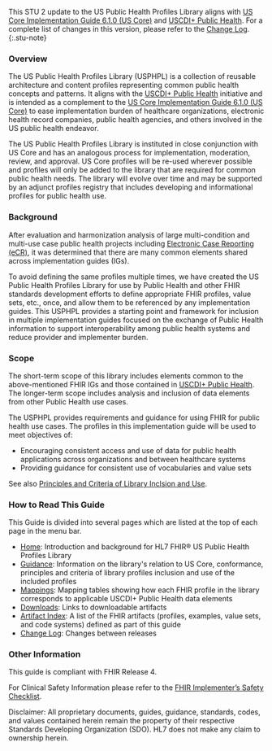 This STU 2 update to the US Public Health Profiles Library aligns with [US Core Implementation Guide 6.1.0 (US Core)]({{site.data.fhir.ver.hl7fhiruscore}}) and [USCDI+ Public Health](https://uscdiplus.healthit.gov/uscdiplus?id=uscdi_record&table=x_g_sshh_uscdi_domain&sys_id=bddf78228745b95098e5edb90cbb351f&view=sp). For a complete list of changes in this version, please refer to the [Change Log](change-log.html).
{:.stu-note}

### Overview

The US Public Health Profiles Library (USPHPL) is a collection of reusable architecture and content profiles representing common public health concepts and patterns. It aligns with the [USCDI+ Public Health](https://uscdiplus.healthit.gov/uscdiplus?id=uscdi_record&table=x_g_sshh_uscdi_domain&sys_id=bddf78228745b95098e5edb90cbb351f&view=sp) initiative and is intended as a complement to the [US Core Implementation Guide 6.1.0 (US Core)]({{site.data.fhir.ver.hl7fhiruscore}}) to ease implementation burden of healthcare organizations, electronic health record companies, public health agencies, and others involved in the US public health endeavor.

The US Public Health Profiles Library is instituted in close conjunction with US Core and has an analogous process for implementation, moderation, review, and approval. US Core profiles will be re-used wherever possible and profiles will only be added to the library that are required for common public health needs. The library will evolve over time and may be supported by an adjunct profiles registry that includes developing and informational profiles for public health use.

### Background

After evaluation and harmonization analysis of large multi-condition and multi-use case public health projects including [Electronic Case Reporting (eCR)](http://hl7.org/fhir/us/ecr/), it was determined that there are many common elements shared across implementation guides (IGs). 

To avoid defining the same profiles multiple times, we have created the US Public Health Profiles Library for use by Public Health and other FHIR standards development efforts to define appropriate FHIR profiles, value sets, etc., once, and allow them to be referenced by any implementation guides. This USPHPL provides a starting point and framework for inclusion in multiple implementation guides focused on the exchange of Public Health information to support interoperability among public health systems and reduce provider and implementer burden.

### Scope

The short-term scope of this library includes elements common to the above-mentioned FHIR IGs and those contained in [USCDI+ Public Health](https://uscdiplus.healthit.gov/uscdiplus?id=uscdi_record&table=x_g_sshh_uscdi_domain&sys_id=bddf78228745b95098e5edb90cbb351f&view=sp). The longer-term scope includes analysis and inclusion of data elements from other Public Health use cases.

The USPHPL provides requirements and guidance for using FHIR for public health use cases. The profiles in this implementation guide will be used to meet objectives of:
 * Encouraging consistent access and use of data for public health applications across organizations and between healthcare systems
 * Providing guidance for consistent use of vocabularies and value sets

See also [Principles and Criteria of Library Inclsion and Use](guidance.html#principles-and-criteria-of-library-inclusion-and-use).

### How to Read This Guide

This Guide is divided into several pages which are listed at the top of each page in the menu bar.

* [Home](index.html): Introduction and background for HL7 FHIR® US Public Health Profiles Library
* [Guidance](guidance.html): Information on the library's relation to US Core, conformance, principles and criteria of library profiles inclusion and use of the included profiles
* [Mappings](mapping.html): Mapping tables showing how each FHIR profile in the library corresponds to applicable USCDI+ Public Health data elements
* [Downloads](downloads.html): Links to downloadable artifacts
* [Artifact Index](artifacts.html): A list of the FHIR artifacts (profiles, examples, value sets, and code systems) defined as part of this guide
* [Change Log](change-log.html): Changes between releases

### Other Information

This guide is compliant with FHIR Release 4.

For Clinical Safety Information please refer to the [FHIR Implementer’s Safety Checklist]({{site.data.fhir.path}}safety.html).

Disclaimer: All proprietary documents, guides, guidance, standards, codes, and values contained herein remain the property of their respective Standards Developing Organization (SDO). HL7 does not make any claim to ownership herein.